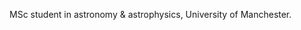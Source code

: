 
MSc student in astronomy & astrophysics, University of Manchester.
  

<!---
httpfatimaaa/httpfatimaaa is a ✨ special ✨ repository because its `README.md` (this file) appears on your GitHub profile.
You can click the Preview link to take a look at your changes.
--->
